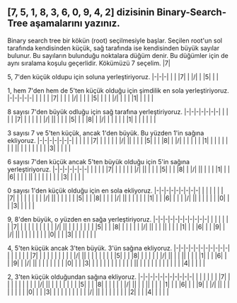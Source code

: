 ## [7, 5, 1, 8, 3, 6, 0, 9, 4, 2] dizisinin Binary-Search-Tree aşamalarını yazınız.

Binary search tree bir kökün (root) seçilmesiyle başlar. Seçilen root'un sol tarafında kendisinden küçük, sağ tarafında ise kendisinden büyük sayılar bulunur. Bu sayıların bulunduğu noktalara düğüm denir. Bu düğümler için de aynı sıralama koşulu geçerlidir.
Kökümüzü 7 seçelim.
|7|


5, 7'den küçük oldupu için soluna yerleştiriyoruz.
|-|-|-|
| | |7|
| |/| |
|5| | |


1, hem 7'den hem de 5'ten küçük olduğu için şimdilik en sola yerleştiriyoruz.
|-|-|-|-|-|
| | | | |7|
| | | |/| |
| | |5| | |
| |/| | | |
|1| | | | |


8 sayısı 7'den büyük odluğu için sağ tarafına yerleştiriyoruz.
|-|-|-|-|-|-|-|
| | | | |7| | |
| | | |/| |\| |
| | |5| | | |8|
| |/| | | | | |
|1| | | | | | |


3 sayısı 7 ve 5'ten küçük, ancak 1'den büyük. Bu yüzden 1'in sağına ekliyoruz.
|-|-|-|-|-|-|-|
| | | | |7| | |
| | | |/| |\| |
| | |5| | | |8|
| |/| | | | | |
|1| | | | | | |
| |\| | | | | |
| | |3| | | | |


6 sayısı 7'den küçük ancak 5'ten büyük olduğu için 5'in sağına yerleştiriyoruz.
|-|-|-|-|-|-|-|
| | | | |7| | |
| | | |/| |\| |
| | |5| | | |8|
| |/| |\| | | |
|1| | | |6| | |
| |\| | | | | |
| | |3| | | | |


0 sayısı 1'den küçük olduğu için en sola ekliyoruz.
|-|-|-|-|-|-|-|-|-|
| | | | | | |7| | |
| | | | | |/| |\| |
| | | | |5| | | |8|
| | | |/| |\| | | |
| | |1| | | |6| | |
| |/| |\| | | | | |
|0| | | |3| | | | |


9, 8'den büyük, o yüzden en sağa yerleştiriyoruz.
|-|-|-|-|-|-|-|-|-|-|-|
| | | | | | |7| | | | |
| | | | | |/| |\| | | |
| | | | |5| | | |8| | |
| | | |/| |\| | | |\| |
| | |1| | | |6| | | |9|
| |/| |\| | | | | | | |
|0| | | |3| | | | | | |


4, 5'ten küçük ancak 3'ten büyük. 3'ün sağına ekliyoruz.
|-|-|-|-|-|-|-|-|-|-|-|
| | | | | | |7| | | | |
| | | | | |/| |\| | | |
| | | | |5| | | |8| | |
| | | |/| |\| | | |\| |
| | |1| | | |6| | | |9|
| |/| |\| | | | | | | |
|0| | | |3| | | | | | |
| | | | | |\| | | | | |
| | | | | | |4| | | | |


2, 3'ten küçük olduğundan sağına ekliyoruz.
|-|-|-|-|-|-|-|-|-|-|-|
| | | | | | |7| | | | |
| | | | | |/| |\| | | |
| | | | |5| | | |8| | |
| | | |/| |\| | | |\| |
| | |1| | | |6| | | |9|
| |/| |\| | | | | | | |
|0| | | |3| | | | | | |
| | | |/| |\| | | | | |
| | |2| | | |4| | | | |
